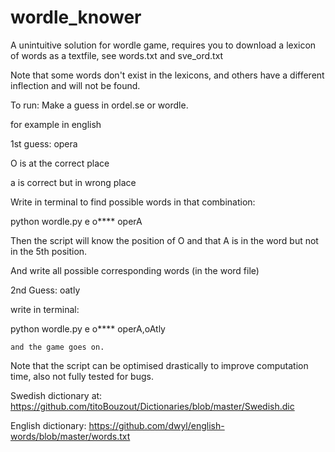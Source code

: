 # wordle_knower


A unintuitive solution for wordle game, requires you to download a lexicon of words as a textfile, see words.txt and sve_ord.txt

Note that some words don't exist in the lexicons, and others have a different inflection and will not be found. 

To run: Make a guess in ordel.se or wordle. 

for example in english

1st guess: opera

O is at the correct place

a is correct but in wrong place
   
Write in terminal to find possible words in that combination:

python wordle.py e o**** operA
    
Then the script will know the position of O and that A is in the word but not in the 5th position. 

And write all possible corresponding words (in the word file)

2nd Guess: oatly

write in terminal:

python wordle.py e o**** operA,oAtly

    and the game goes on. 

Note that the script can be optimised drastically to improve computation time, also not fully tested for bugs.

Swedish dictionary at:
https://github.com/titoBouzout/Dictionaries/blob/master/Swedish.dic 

English dictionary:
https://github.com/dwyl/english-words/blob/master/words.txt
